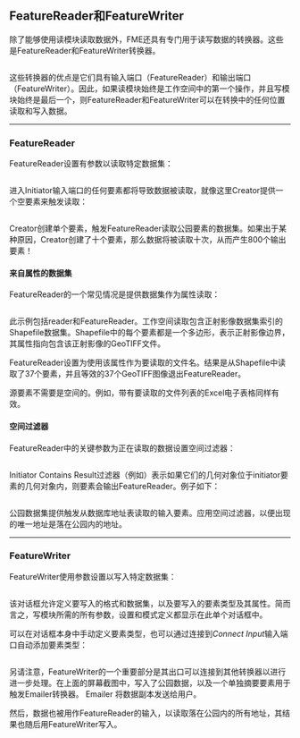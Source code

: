   <div id="readme" class="readme blob instapaper_body">
    <article class="markdown-body entry-content" itemprop="text"><h2><a id="user-content-featurereader-and-featurewriter" class="anchor" aria-hidden="true" href="https://github.com/safesoftware/FMETraining/blob/Desktop-Basic-2018/DesktopBasic3WorkspaceDesign/3.07.FeatureReadersWriters.md#featurereader-and-featurewriter"></a><font style="vertical-align: inherit;"><font style="vertical-align: inherit;">FeatureReader和FeatureWriter</font></font></h2>
<p><font style="vertical-align: inherit;"><font style="vertical-align: inherit;">除了能够使用读模块读取数据外，FME还具有专门用于读写数据的转换器。</font><font style="vertical-align: inherit;">这些是FeatureReader和FeatureWriter转换器。</font></font></p>
<p><a target="_blank" rel="noopener noreferrer" href="https://github.com/safesoftware/FMETraining/blob/Desktop-Basic-2018/DesktopBasic3WorkspaceDesign/Images/Img3.015.FeatureReaderWriterCanvas.png"><img src="./Images/Img3.015.FeatureReaderWriterCanvas.png" alt="" style="max-width:100%;"></a></p>
<p><font style="vertical-align: inherit;"><font style="vertical-align: inherit;">这些转换器的优点是它们具有输入端口（FeatureReader）和输出端口（FeatureWriter）。</font><font style="vertical-align: inherit;">因此，如果读模块始终是工作空间中的第一个操作，并且写模块始终是最后一个，则FeatureReader和FeatureWriter可以在转换中的任何位置读取和写入数据。</font></font></p>
<hr>
<h3><a id="user-content-featurereader" class="anchor" aria-hidden="true" href="https://github.com/safesoftware/FMETraining/blob/Desktop-Basic-2018/DesktopBasic3WorkspaceDesign/3.07.FeatureReadersWriters.md#featurereader"></a><font style="vertical-align: inherit;"><font style="vertical-align: inherit;">FeatureReader</font></font></h3>
<p><font style="vertical-align: inherit;"><font style="vertical-align: inherit;">FeatureReader设置有参数以读取特定数据集：</font></font></p>
<p><a target="_blank" rel="noopener noreferrer" href="https://github.com/safesoftware/FMETraining/blob/Desktop-Basic-2018/DesktopBasic3WorkspaceDesign/Images/Img3.016.FeatureReaderParameters.png"><img src="./Images/Img3.016.FeatureReaderParameters.png" alt="" style="max-width:100%;"></a></p>
<p><font style="vertical-align: inherit;"><font style="vertical-align: inherit;">进入Initiator输入端口的任何要素都将导致数据被读取，就像这里Creator提供一个空要素来触发读取：</font></font></p>
<p><a target="_blank" rel="noopener noreferrer" href="https://github.com/safesoftware/FMETraining/blob/Desktop-Basic-2018/DesktopBasic3WorkspaceDesign/Images/Img3.017.FeatureReaderCreatorInput.png"><img src="./Images/Img3.017.FeatureReaderCreatorInput.png" alt="" style="max-width:100%;"></a></p>
<p><font style="vertical-align: inherit;"><font style="vertical-align: inherit;">Creator创建单个要素，触发FeatureReader读取公园要素的数据集。</font><font style="vertical-align: inherit;">如果出于某种原因，Creator创建了十个要素，那么数据将被读取十次，从而产生800个输出要素！</font></font></p>
<h4><a id="user-content-dataset-from-an-attribute" class="anchor" aria-hidden="true" href="https://github.com/safesoftware/FMETraining/blob/Desktop-Basic-2018/DesktopBasic3WorkspaceDesign/3.07.FeatureReadersWriters.md#dataset-from-an-attribute"></a><font style="vertical-align: inherit;"><font style="vertical-align: inherit;">来自属性的数据集</font></font></h4>
<p><font style="vertical-align: inherit;"><font style="vertical-align: inherit;">FeatureReader的一个常见情况是提供数据集作为属性读取：</font></font></p>
<p><a target="_blank" rel="noopener noreferrer" href="https://github.com/safesoftware/FMETraining/blob/Desktop-Basic-2018/DesktopBasic3WorkspaceDesign/Images/Img3.018.FeatureReaderFilename.png"><img src="./Images/Img3.018.FeatureReaderFilename.png" alt="" style="max-width:100%;"></a></p>
<p><font style="vertical-align: inherit;"><font style="vertical-align: inherit;">此示例包括reader和FeatureReader。</font><font style="vertical-align: inherit;">工作空间读取包含正射影像数据集索引的Shapefile数据集。</font><font style="vertical-align: inherit;">Shapefile中的每个要素都是一个多边形，表示正射影像边界，其属性指向包含该正射影像的GeoTIFF文件。</font></font></p>
<p><font style="vertical-align: inherit;"><font style="vertical-align: inherit;">FeatureReader设置为使用该属性作为要读取的文件名。</font><font style="vertical-align: inherit;">结果是从Shapefile中读取了37个要素，并且等效的37个GeoTIFF图像退出FeatureReader。</font></font></p>
<p><font style="vertical-align: inherit;"><font style="vertical-align: inherit;">源要素不需要是空间的。</font><font style="vertical-align: inherit;">例如，带有要读取的文件列表的Excel电子表格同样有效。</font></font></p>
<h4><a id="user-content-spatial-filters" class="anchor" aria-hidden="true" href="https://github.com/safesoftware/FMETraining/blob/Desktop-Basic-2018/DesktopBasic3WorkspaceDesign/3.07.FeatureReadersWriters.md#spatial-filters"></a><font style="vertical-align: inherit;"><font style="vertical-align: inherit;">空间过滤器</font></font></h4>
<p><font style="vertical-align: inherit;"><font style="vertical-align: inherit;">FeatureReader中的关键参数为正在读取的数据设置空间过滤器：</font></font></p>
<p><a target="_blank" rel="noopener noreferrer" href="https://github.com/safesoftware/FMETraining/blob/Desktop-Basic-2018/DesktopBasic3WorkspaceDesign/Images/Img3.019.FeatureReaderSpatialFilter.png"><img src="./Images/Img3.019.FeatureReaderSpatialFilter.png" alt="" style="max-width:100%;"></a></p>
<p><font style="vertical-align: inherit;"><font style="vertical-align: inherit;">Initiator Contains Result过滤器（例如）表示如果它们的几何对象位于initiator要素的几何对象内，则要素会输出FeatureReader。</font><font style="vertical-align: inherit;">例子如下：</font></font></p>
<p><a target="_blank" rel="noopener noreferrer" href="https://github.com/safesoftware/FMETraining/blob/Desktop-Basic-2018/DesktopBasic3WorkspaceDesign/Images/Img3.020.FeatureReaderSpatiallyFiltered.png"><img src="./Images/Img3.020.FeatureReaderSpatiallyFiltered.png" alt="" style="max-width:100%;"></a></p>
<p><font style="vertical-align: inherit;"><font style="vertical-align: inherit;">公园数据集提供触发从数据库地址表读取的输入要素。</font><font style="vertical-align: inherit;">应用空间过滤器，以便出现的唯一地址是落在公园内的地址。</font></font></p>
<hr>
<h3><a id="user-content-featurewriter" class="anchor" aria-hidden="true" href="https://github.com/safesoftware/FMETraining/blob/Desktop-Basic-2018/DesktopBasic3WorkspaceDesign/3.07.FeatureReadersWriters.md#featurewriter"></a><font style="vertical-align: inherit;"><font style="vertical-align: inherit;">FeatureWriter</font></font></h3>
<p><font style="vertical-align: inherit;"><font style="vertical-align: inherit;">FeatureWriter使用参数设置以写入特定数据集：</font></font></p>
<p><a target="_blank" rel="noopener noreferrer" href="https://github.com/safesoftware/FMETraining/blob/Desktop-Basic-2018/DesktopBasic3WorkspaceDesign/Images/Img3.021.FeatureWriterParameters.png"><img src="./Images/Img3.021.FeatureWriterParameters.png" alt="" style="max-width:100%;"></a></p>
<p><font style="vertical-align: inherit;"><font style="vertical-align: inherit;">该对话框允许定义要写入的格式和数据集，以及要写入的要素类型及其属性。</font><font style="vertical-align: inherit;">简而言之，写模块所需的所有参数，设置和模式定义都显示在此单个对话框中。</font></font></p>
<p><font style="vertical-align: inherit;"><font style="vertical-align: inherit;">可以在对话框本身中手动定义要素类型，也可以通过连接到</font></font><em><font style="vertical-align: inherit;"><font style="vertical-align: inherit;">Connect Input</font></font></em><font style="vertical-align: inherit;"><font style="vertical-align: inherit;">输入端口</font><font style="vertical-align: inherit;">自动添加要素类型</font><font style="vertical-align: inherit;">：</font></font></p>
<p><a target="_blank" rel="noopener noreferrer" href="https://github.com/safesoftware/FMETraining/blob/Desktop-Basic-2018/DesktopBasic3WorkspaceDesign/Images/Img3.022.FeatureWriterCanvas.png"><img src="./Images/Img3.022.FeatureWriterCanvas.png" alt="" style="max-width:100%;"></a></p>
<p><font style="vertical-align: inherit;"><font style="vertical-align: inherit;">另请注意，FeatureWriter的一个重要部分是其出口可以连接到其他转换器以进行进一步处理。</font><font style="vertical-align: inherit;">在上面的屏幕截图中，写入了公园数据，以及一个单独摘要要素用于触发Emailer转换器。</font><font style="vertical-align: inherit;"> Emailer 将数据副本发送给用户。</font></font></p>
<p><font style="vertical-align: inherit;"><font style="vertical-align: inherit;">然后，数据也被用作FeatureReader的输入，以读取落在公园内的所有地址，其结果也随后用FeatureWriter写入。</font></font></p>
</article>
  </div>
